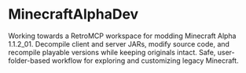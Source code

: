 # MinecraftAlphaDev
Working towards a RetroMCP workspace for modding Minecraft Alpha 1.1.2_01. Decompile client and server JARs, modify source code, and recompile playable versions while keeping originals intact. Safe, user-folder-based workflow for exploring and customizing legacy Minecraft.
